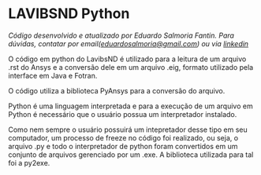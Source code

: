# LAVIBSND Python
*Código desenvolvido e atualizado por Eduardo Salmoria Fantin. Para dúvidas, contatar por email(eduardosalmoria@gmail.com) ou via [linkedin](https://www.linkedin.com/in/eduardo-salmoria-fantin-210305182/?originalSubdomain=br)* 


O código em python do LavibsND é utilizado para a leitura de um arquivo .rst do Ansys e a conversão dele em um arquivo .eig, formato utilizado pela interface em Java e Fotran.

O código utiliza a biblioteca PyAnsys para a conversão do arquivo.

Python é uma linguagem interpretada e para a execução de um arquivo em Python é necessário que o usuário possua um interpretador instalado.

Como nem sempre o usuário possuirá um intepretador desse tipo em seu computador, um processo de freeze no código foi realizado, ou seja, o arquivo .py e todo o interpretador de python foram convertidos em um conjunto de arquivos gerenciado por um .exe. A biblioteca utilizada para tal foi a py2exe.